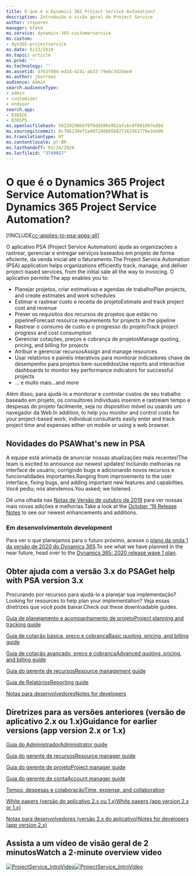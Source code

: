 ```yaml
---
title: O que é o Dynamics 365 Project Service Automation?
description: Introdução e visão geral do Project Service
author: stsporen
manager: kfend
ms.service: dynamics-365-customerservice
ms.custom:
- dyn365-projectservice
ms.date: 9/23/2019
ms.topic: article
ms.prod: ''
ms.technology: ''
ms.assetid: d763f984-ed14-4241-ab33-79e8c3d2dae4
ms.author: jburrows
audience: Admin
search.audienceType:
- admin
- customizer
- enduser
search.app:
- D365CE
- D365PS
ms.openlocfilehash: 50229290bbf970dd580e9b2afc6c0f601007ed04
ms.sourcegitcommit: 8c786230ef2a497280885b827162561776e2eb00
ms.translationtype: HT
ms.contentlocale: pt-BR
ms.lasthandoff: 03/24/2020
ms.locfileid: "3749057"
---
```

# <a name="what-is-dynamics-365-project-service-automation"></a><span data-ttu-id="2f6ef-103">O que é o Dynamics 365 Project Service Automation?</span><span class="sxs-lookup"><span data-stu-id="2f6ef-103">What is Dynamics 365 Project Service Automation?</span></span>

[!INCLUDE[cc-applies-to-psa-apps-all](../includes/cc-applies-to-psa-apps-all.md)]

<span data-ttu-id="2f6ef-104">O aplicativo PSA (Project Service Automation) ajuda as organizações a rastrear, gerenciar e entregar serviços baseados em projeto de forma eficiente, da venda inicial até o faturamento.</span><span class="sxs-lookup"><span data-stu-id="2f6ef-104">The Project Service Automation (PSA) application helps organizations efficiently track, manage, and deliver project-based services, from the initial sale all the way to invoicing.</span></span> <span data-ttu-id="2f6ef-105">O aplicativo permite:</span><span class="sxs-lookup"><span data-stu-id="2f6ef-105">The app enables you to:</span></span>

- <span data-ttu-id="2f6ef-106">Planejar projetos, criar estimativas e agendas de trabalho</span><span class="sxs-lookup"><span data-stu-id="2f6ef-106">Plan projects, and create estimates and work schedules</span></span>
- <span data-ttu-id="2f6ef-107">Estimar e rastrear custo e receita de projeto</span><span class="sxs-lookup"><span data-stu-id="2f6ef-107">Estimate and track project cost and revenue</span></span>
- <span data-ttu-id="2f6ef-108">Prever os requisitos dos recursos de projetos que estão no pipeline</span><span class="sxs-lookup"><span data-stu-id="2f6ef-108">Forecast resource requirements for projects in the pipeline</span></span>
- <span data-ttu-id="2f6ef-109">Rastrear o consumo de custo e o progresso do projeto</span><span class="sxs-lookup"><span data-stu-id="2f6ef-109">Track project progress and cost consumption</span></span>
- <span data-ttu-id="2f6ef-110">Gerenciar cotações, preços e cobrança de projetos</span><span class="sxs-lookup"><span data-stu-id="2f6ef-110">Manage quoting, pricing, and billing for projects</span></span>
- <span data-ttu-id="2f6ef-111">Atribuir e gerenciar recursos</span><span class="sxs-lookup"><span data-stu-id="2f6ef-111">Assign and manage resources</span></span>
- <span data-ttu-id="2f6ef-112">Usar relatórios e painéis interativos para monitorar indicadores chave de desempenho para projetos bem-sucedidos</span><span class="sxs-lookup"><span data-stu-id="2f6ef-112">Use reports and interactive dashboards to monitor key performance indicators for successful projects</span></span>
- <span data-ttu-id="2f6ef-113">... e muito mais</span><span class="sxs-lookup"><span data-stu-id="2f6ef-113">...and more</span></span>

<span data-ttu-id="2f6ef-114">Além disso, para ajudá-lo a monitorar e controlar custos de seu trabalho baseado em projeto, os consultores individuais inserem e rastreiam tempo e despesas do projeto facilmente, seja no dispositivo móvel ou usando um navegador da Web.</span><span class="sxs-lookup"><span data-stu-id="2f6ef-114">In addition, to help you monitor and control costs for your project-based work, individual consultants easily enter and track project time and expenses either on mobile or using a web browser.</span></span>

## <a name="whats-new-in-psa"></a><span data-ttu-id="2f6ef-115">Novidades do PSA</span><span class="sxs-lookup"><span data-stu-id="2f6ef-115">What's new in PSA</span></span>
<span data-ttu-id="2f6ef-116">A equipe está animada de anunciar nossas atualizações mais recentes!</span><span class="sxs-lookup"><span data-stu-id="2f6ef-116">The team is excited to announce our newest updates!</span></span> <span data-ttu-id="2f6ef-117">Incluindo melhorias na interface de usuário, corrigindo bugs e adicionando novos recursos e funcionalidades importantes.</span><span class="sxs-lookup"><span data-stu-id="2f6ef-117">Ranging from improvements to the user interface, fixing bugs, and adding important new features and capabilties.</span></span> <span data-ttu-id="2f6ef-118">Você pediu; nós atendemos.</span><span class="sxs-lookup"><span data-stu-id="2f6ef-118">You asked; we listened.</span></span>

<span data-ttu-id="2f6ef-119">Dê uma olhada nas [Notas de Versão de outubro de 2019](https://docs.microsoft.com/dynamics365-release-plan/2019wave2/index) para ver nossas mais novas adições e melhorias.</span><span class="sxs-lookup"><span data-stu-id="2f6ef-119">Take a look at the [October '19 Release Notes](https://docs.microsoft.com/dynamics365-release-plan/2019wave2/index) to see our newest enhancements and additions.</span></span>

### <a name="in-development"></a><span data-ttu-id="2f6ef-120">Em desenvolvimento</span><span class="sxs-lookup"><span data-stu-id="2f6ef-120">In development</span></span>
<span data-ttu-id="2f6ef-121">Para ver o que planejamos para o futuro próximo, acesse o [plano da onda 1 da versão de 2020 do Dynamics 365](https://docs.microsoft.com/dynamics365-release-plan/2020wave1/index).</span><span class="sxs-lookup"><span data-stu-id="2f6ef-121">To see what we have planned in the near future, head over to the [Dynamics 365: 2020 release wave 1 plan](https://docs.microsoft.com/dynamics365-release-plan/2020wave1/index).</span></span>

## <a name="get-help-with-psa-version-3x"></a><span data-ttu-id="2f6ef-122">Obter ajuda com a versão 3.x do PSA</span><span class="sxs-lookup"><span data-stu-id="2f6ef-122">Get help with PSA version 3.x</span></span>
<span data-ttu-id="2f6ef-123">Procurando por recursos para ajudá-lo a planejar sua implementação?</span><span class="sxs-lookup"><span data-stu-id="2f6ef-123">Looking for resources to help plan your implementation?</span></span> <span data-ttu-id="2f6ef-124">Veja essas diretrizes que você pode baixar.</span><span class="sxs-lookup"><span data-stu-id="2f6ef-124">Check out these downloadable guides.</span></span>

 [<span data-ttu-id="2f6ef-125">Guia de planejamento e acompanhamento de projeto</span><span class="sxs-lookup"><span data-stu-id="2f6ef-125">Project planning and tracking guide</span></span>](../project-service/implementation-guides/project-planning-tracking.md)

 [<span data-ttu-id="2f6ef-126">Guia de cotação básica, preço e cobrança</span><span class="sxs-lookup"><span data-stu-id="2f6ef-126">Basic quoting, pricing, and billing guide</span></span>](../project-service/implementation-guides/begin-quoting-pricing-billing.md)

 [<span data-ttu-id="2f6ef-127">Guia de cotação avançado, preço e cobrança</span><span class="sxs-lookup"><span data-stu-id="2f6ef-127">Advanced quoting, pricing, and billing guide</span></span>](../project-service/implementation-guides/adv-quoting-pricing-billing.md)

 [<span data-ttu-id="2f6ef-128">Guia do gerente de recursos</span><span class="sxs-lookup"><span data-stu-id="2f6ef-128">Resource management guide</span></span>](../project-service/implementation-guides/resource-management-guide.md)

 [<span data-ttu-id="2f6ef-129">Guia de Relatórios</span><span class="sxs-lookup"><span data-stu-id="2f6ef-129">Reporting guide</span></span>](../project-service/implementation-guides/reporting-guide.md)

 [<span data-ttu-id="2f6ef-130">Notas para desenvolvedores</span><span class="sxs-lookup"><span data-stu-id="2f6ef-130">Notes for developers</span></span>](../project-service/developer-guides/overview-dev-notes-v3.x.md)

## <a name="guidance-for-earlier-versions-app-version-2x-or-1x"></a><span data-ttu-id="2f6ef-131">Diretrizes para as versões anteriores (versão de aplicativo 2.x ou 1.x)</span><span class="sxs-lookup"><span data-stu-id="2f6ef-131">Guidance for earlier versions (app version 2.x or 1.x)</span></span>
 [<span data-ttu-id="2f6ef-132">Guia do Administrador</span><span class="sxs-lookup"><span data-stu-id="2f6ef-132">Administrator guide</span></span>](../project-service/admin-guide.md)

 [<span data-ttu-id="2f6ef-133">Guia do gerente de recursos</span><span class="sxs-lookup"><span data-stu-id="2f6ef-133">Resource manager guide</span></span>](../project-service/resource-manager-guide.md)

 [<span data-ttu-id="2f6ef-134">Guia do gerente de projeto</span><span class="sxs-lookup"><span data-stu-id="2f6ef-134">Project manager guide</span></span>](../project-service/project-manager-guide.md)

 [<span data-ttu-id="2f6ef-135">Guia do gerente de conta</span><span class="sxs-lookup"><span data-stu-id="2f6ef-135">Account manager guide</span></span>](../project-service/account-manager-guide.md)

 [<span data-ttu-id="2f6ef-136">Tempo, despesas e colaboração</span><span class="sxs-lookup"><span data-stu-id="2f6ef-136">Time, expense, and collaboration</span></span>](../project-service/time-expense-collaboration-guide.md)

 [<span data-ttu-id="2f6ef-137">White papers (versão do aplicativo 2.x ou 1.x)</span><span class="sxs-lookup"><span data-stu-id="2f6ef-137">White papers (app version 2.x or 1.x)</span></span>](../project-service/white-papers.md)

 [<span data-ttu-id="2f6ef-138">Notas para desenvolvedores (versão 2.x do aplicativo)</span><span class="sxs-lookup"><span data-stu-id="2f6ef-138">Notes for developers (app version 2.x)</span></span>](../project-service/developer-guides/add-custom-qoi-forms-v2.x.md)

 ## <a name="watch-a-2-minute-overview-video"></a><span data-ttu-id="2f6ef-139">Assista a um vídeo de visão geral de 2 minutos</span><span class="sxs-lookup"><span data-stu-id="2f6ef-139">Watch a 2-minute overview video</span></span>
 <a name="heroArea"></a> <span data-ttu-id="2f6ef-140">[![ProjectService_IntroVideo](../project-service/media/project-service-intro-video.png "ProjectService_IntroVideo")](https://go.microsoft.com/fwlink/p/?LinkId=799457)</span><span class="sxs-lookup"><span data-stu-id="2f6ef-140">[![ProjectService_IntroVideo](../project-service/media/project-service-intro-video.png "ProjectService_IntroVideo")](https://go.microsoft.com/fwlink/p/?LinkId=799457)</span></span>


